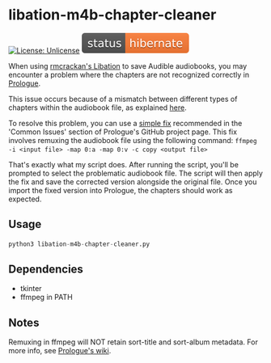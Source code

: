 # libation-m4b-chapter-cleaner
[![License: Unlicense](https://img.shields.io/badge/license-Unlicense-blue.svg)](http://unlicense.org/) [![status: hibernate](https://github.com/GIScience/badges/raw/master/status/hibernate.svg)](https://github.com/GIScience/badges#hibernate)

When using [rmcrackan's Libation](https://github.com/rmcrackan/Libation) to save Audible audiobooks, you may encounter a problem where the chapters are not recognized correctly in [Prologue](https://prologue.audio).

This issue occurs because of a mismatch between different types of chapters within the audiobook file, as explained [here](https://www.reddit.com/r/PrologueApp/comments/uvu9rn/missing_chapters/).

To resolve this problem, you can use a [simple fix](https://github.com/prologueapp/Prologue/wiki/Common-Issues#embedded-chapters-arent-working) recommended in the 'Common Issues' section of Prologue's GitHub project page. This fix involves remuxing the audiobook file using the following command: `ffmpeg -i <input file> -map 0:a -map 0:v -c copy <output file>`

That's exactly what my script does. After running the script, you'll be prompted to select the problematic audiobook file. The script will then apply the fix and save the corrected version alongside the original file. Once you import the fixed version into Prologue, the chapters should work as expected.

## Usage
```python
python3 libation-m4b-chapter-cleaner.py
```

## Dependencies
- tkinter
- ffmpeg in PATH

## Notes
Remuxing in ffmpeg will NOT retain sort-title and sort-album metadata. For more info, see [Prologue's wiki](https://github.com/prologueapp/Prologue/wiki/Metadata#ffmpeg).
